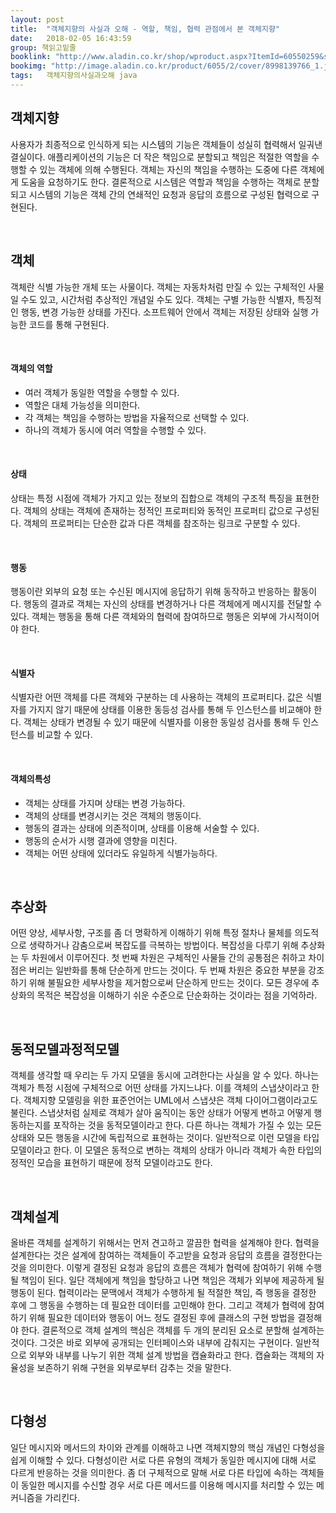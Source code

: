 ```yaml
---
layout: post
title:  "객체지향의 사실과 오해 - 역할, 책임, 협력 관점에서 본 객체지향"
date:   2018-02-05 16:43:59
group: 책읽고밑줄
booklink: "http://www.aladin.co.kr/shop/wproduct.aspx?ItemId=60550259&start=slayer"
bookimg: "http://image.aladin.co.kr/product/6055/2/cover/8998139766_1.jpg"
tags:   객체지향의사실과오해 java
---
```



## 객체지향
사용자가 최종적으로 인식하게 되는 시스템의 기능은 객체들이 성실히 협력해서 일궈낸 결실이다. 애플리케이션의 기능은 더 작은 책임으로 분할되고 책임은 적절한 역할을 수행할 수 있는 객체에 의해 수행된다. 객체는 자신의 책임을 수행하는 도중에 다른 객체에게 도움을 요청하기도 한다. 결론적으로 시스템은 역할과 책임을 수행하는 객체로 분할되고 시스템의 기능은 객체 간의 연쇄적인 요청과 응답의 흐름으로 구성된 협력으로 구현된다.

<br/> 


## 객체
객체란 식별 가능한 개체 또는 사물이다. 객체는 자동차처럼 만질 수 있는 구체적인 사물일 수도 있고, 시간처럼 추상적인 개념일 수도 있다. 객체는 구별 가능한 식별자, 특징적인 행동, 변경 가능한 상태를 가진다. 소프트웨어 안에서 객체는 저장된 상태와 실행 가능한 코드를 통해 구현된다. 

<br/> 

#### 객체의 역할
- 여러 객체가 동일한 역할을 수행할 수 있다. 
- 역할은 대체 가능성을 의미한다. 
- 각 객체는 책임을 수행하는 방법을 자율적으로 선택할 수 있다. 
- 하나의 객체가 동시에 여러 역할을 수행할 수 있다. 

<br/> 

#### 상태
상태는 특정 시점에 객체가 가지고 있는 정보의 집합으로 객체의 구조적 특징을 표현한다. 객체의 상태는 객체에 존재하는 정적인 프로퍼티와 동적인 프로퍼티 값으로 구성된다. 객체의 프로퍼티는 단순한 값과 다른 객체를 참조하는 링크로 구분할 수 있다. 

<br/> 

#### 행동
행동이란 외부의 요청 또는 수신된 메시지에 응답하기 위해 동작하고 반응하는 활동이다. 행동의 결과로 객체는 자신의 상태를 변경하거나 다른 객체에게 메시지를 전달할 수 있다. 객체는 행동을 통해 다른 객체와의 협력에 참여하므로 행동은 외부에 가시적이어야 한다. 

<br/> 

#### 식별자
식별자란 어떤 객체를 다른 객체와 구분하는 데 사용하는 객체의 프로퍼티다. 값은 식별자를 가지지 않기 때문에 상태를 이용한 동등성 검사를 통해 두 인스턴스를 비교해야 한다. 객체는 상태가 변경될 수 있기 때문에 식별자를 이용한 동일성 검사를 통해 두 인스턴스를 비교할 수 있다. 

<br/> 

#### 객체의특성
- 객체는 상태를 가지며 상태는 변경 가능하다. 
- 객체의 상태를 변경시키는 것은 객체의 행동이다. 
- 행동의 결과는 상태에 의존적이며, 상태를 이용해 서술할 수 있다. 
- 행동의 순서가 시행 결과에 영향을 미친다. 
- 객체는 어떤 상태에 있더라도 유일하게 식별가능하다. 

<br/> 

## 추상화 
어떤 양상, 세부사항, 구조를 좀 더 명확하게 이해하기 위해 특정 절차나 물체를 의도적으로 생략하거나 감춤으로써 복잡도를 극복하는 방법이다. 복잡성을 다루기 위해 추상화는 두 차원에서 이루어진다. 첫 번째 차원은 구체적인 사물들 간의 공통점은 취하고 차이점은 버리는 일반화를 통해 단순하게 만드는 것이다. 두 번째 차원은 중요한 부분을 강조하기 위해 불필요한 세부사항을 제거함으로써 단순하게 만드는 것이다. 모든 경우에 추상화의 목적은 복잡성을 이해하기 쉬운 수준으로 단순화하는 것이라는 점을 기억하라. 

<br/> 

## 동적모델과정적모델
객체를 생각할 때 우리는 두 가지 모델을 동시에 고려한다는 사실을 알 수 있다. 하나는 객체가 특정 시점에 구체적으로 어떤 상태를 가지느냐다. 이를 객체의 스냅샷이라고 한다. 객체지향 모델링을 위한 표준언어는 UML에서 스냅샷은 객체 다이어그램이라고도 불린다. 스냅샷처럼 실제로 객체가 살아 움직이는 동안 상태가 어떻게 변하고 어떻게 행동하는지를 포작하는 것을 동적모델이라고 한다. 다른 하나는 객체가 가질 수 있는 모든 상태와 모든 행동을 시간에 독립적으로 표현하는 것이다. 일반적으로 이런 모델을 타입 모델이라고 한다. 이 모델은 동적으로 변하는 객체의 상태가 아니라 객체가 속한 타입의 정적인 모습을 표현하기 때문에 정적 모델이라고도 한다. 

<br/> 

## 객체설계
올바른 객체를 설계하기 위해서는 먼저 견고하고 깔끔한 협력을 설계해야 한다. 협력을 설계한다는 것은 설계에 참여하는 객체들이 주고받을 요청과 응답의 흐름을 결정한다는 것을 의미한다. 이렇게 결정된 요청과 응답의 흐름은 객체가 협력에 참여하기 위해 수행될 책임이 된다.  일단 객체에게 책임을 할당하고 나면 책임은 객체가 외부에 제공하게 될 행동이 된다. 협력이라는 문맥에서 객체가 수행하게 될 적절한 책임, 즉 행동을 결정한 후에 그 행동을 수행하는 데 필요한 데이터를 고민해야 한다. 그리고 객체가 협력에 참여하기 위해 필요한 데이터와 행동이 어느 정도 결정된 후에 클래스의 구현 방법을 결정해야 한다. 결론적으로 객체 설계의 핵심은 객체를 두 개의 분리된 요소로 분할해 설계하는 것이다. 그것은 바로 외부에 공개되는 인터페이스와 내부에 감춰지는 구현이다. 일반적으로 외부와 내부를 나누기 위한 객체 설계 방법을 캡슐화라고 한다. 캡슐화는 객체의 자율성을 보존하기 위해 구현을 외부로부터 감추는 것을 말한다. 

<br/> 

## 다형성
일단 메시지와 메서드의 차이와 관계를 이해하고 나면 객체지향의 핵심 개념인 다형성을 쉽게 이해할 수 있다. 다형성이란 서로 다른 유형의 객체가 동일한 메시지에 대해 서로 다르게 반응하는 것을 의미한다. 좀 더 구체적으로 말해 서로 다른 타입에 속하는 객체들이 동일한 메시지를 수신할 경우 서로 다른 메서드를 이용해 메시지를 처리할 수 있는 메커니즘을 가리킨다. 

<br/> 